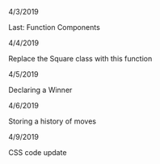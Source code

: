 4/3/2019

Last: Function Components

4/4/2019

Replace the Square class with this function

4/5/2019

Declaring a Winner

4/6/2019

Storing a history of moves

4/9/2019

CSS code update
